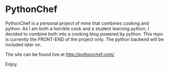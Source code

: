PythonChef
==========

PythonChef is a personal project of mine that combines cooking and python. As I am both a horrible cook and a student learning python, I decided to combine both into a cooking blog powered by python. This repo is currently the FRONT-END of the project only. The python backend will be included later on.


The site can be found live at http://pythonchef.com/

Enjoy.
